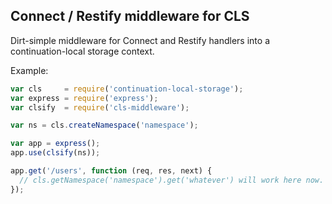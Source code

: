 ## Connect / Restify middleware for CLS

Dirt-simple middleware for Connect and Restify handlers into a
continuation-local storage context.

Example:

```js
var cls     = require('continuation-local-storage');
var express = require('express');
var clsify  = require('cls-middleware');

var ns = cls.createNamespace('namespace');

var app = express();
app.use(clsify(ns));

app.get('/users', function (req, res, next) {
  // cls.getNamespace('namespace').get('whatever') will work here now.
});
```
